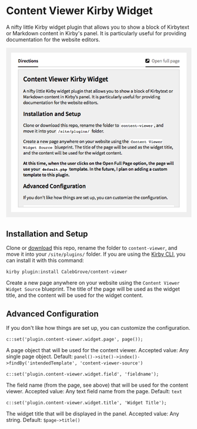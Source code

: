 # Content Viewer Kirby Widget

A nifty little Kirby widget plugin that allows you to show a block of Kirbytext or Markdown content in Kirby's panel. It is particularly useful for providing documentation for the website editors.

![Screenshot of the widget](screenshot.png)

## Installation and Setup

Clone or [download](https://github.com/CalebGrove/content-viewer/archive/master.zip) this repo, rename the folder to `content-viewer`, and move it into your `/site/plugins/` folder. If you are using the [Kirby CLI](https://github.com/getkirby/cli), you can install it with this command:

	kirby plugin:install CalebGrove/content-viewer

Create a new page anywhere on your website using the `Content Viewer Widget Source` blueprint. The title of the page will be used as the widget title, and the content will be used for the widget content.

## Advanced Configuration

If you don't like how things are set up, you can customize the configuration.

	c::set('plugin.content-viewer.widget.page', page());
A page object that will be used for the content viewer. Accepted value: Any single page object. Default: `panel()->site()->index()->findBy('intendedTemplate', 'content-viewer-source')`


	c::set('plugin.content-viewer.widget.field', 'fieldname');
The field name (from the page, see above) that will be used for the content viewer. Accepted value: Any text field name from the page. Default: `text`

	c::set('plugin.content-viewer.widget.title', 'Widget Title');
The widget title that will be displayed in the panel. Accepted value: Any string. Default: `$page->title()`
